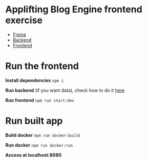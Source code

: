 # Applifting Blog Engine frontend exercise 

- [Figma](https://www.figma.com/file/VagZOrr3TjTAxGCpCUTSrO/Applifting-|-Full-Stack-Cvičení)
- [Backend](https://github.com/EtienneDuv/backend-exercise-2023)
- [Frontend](https://github.com/EtienneDuv/frontend-exercise-2023)

# Run the frontend

**Install dependencies**
`npm i`

**Run backend** (if you want data), check how to do it [here](https://github.com/EtienneDuv/backend-exercise-2023#dev-environment)

**Run frontend**
`npm run start:dev`

# Run built app

**Build docker**
`npm run docker:build`

**Run docker**
`npm run docker:run`

**Access at localhost:8080**
